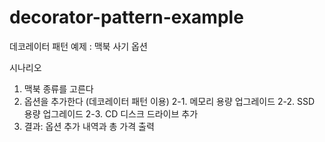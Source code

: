 # decorator-pattern-example
데코레이터 패턴 예제 : 맥북 사기 옵션

시나리오
1. 맥북 종류를 고른다
2. 옵션을 추가한다 (데코레이터 패턴 이용)
 2-1. 메모리 용량 업그레이드
 2-2. SSD 용량 업그레이드
 2-3. CD 디스크 드라이브 추가
3. 결과: 옵션 추가 내역과 총 가격 출력